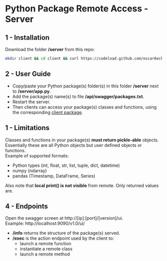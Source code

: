 
# Python Package Remote Access - Server

## 1 - Installation

Download the folder **/server** from this repo:
```bash
mkdir client && cd client && curl https://codeload.github.com/oscar6echo/python-package-remote-access/tar.gz/master | tar -xz --strip=2 python-package-remote-access-master/server
```

## 2 - User Guide

+ Copy/paste your Python package(s) folder(s) in this folder **/server** next to **/server/app.py**.  
+ Add the package(s) name(s) to file **/api/swagger/packages.txt**.  
+ Restart the server.  
+ Then clients can access your package(s) classes and functions, using the corresponding [client package](../client).  

## 1 - Limitations

Classes and functions in your package(s) **must return pickle-able** objects.  
Essentially these are all Python objects but user defined objects or functions.  
Example of supported formats:
+ Python types (int, float, str, list, tuple, dict, datetime)
+ numpy (ndarray)
+ pandas (Timestamp, DataFrame, Series)

Also note that **local print() is not visible** from remote. Only returned values are.

## 4 - Endpoints

Open the swagger screen at http://[ip]:[port]/[version]/ui.  
Example: http://localhost:9090/v1.0/ui/

+ **/info** returns the structure of the package(s) served.
+ **/exec** is the action endpoint used by the client to:
    + launch a remote function
    + instantiate a remote class
    + launch a remote method
